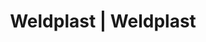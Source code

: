 ---
Link: "file:/Users/vinayakpatel/Downloads/www.weldplast.cz/eshop_products_compare/add/eshop-products-variant213"
product_name: "null"
product_id: "null"
title: "Weldplast | Weldplast"
product_desc: ""
product_specs: ""
product_downloads: ""
href: ""
accessories: ""
similar_products: ""
---